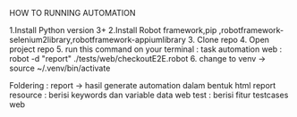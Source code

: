 HOW TO RUNNING AUTOMATION

1.Install Python version 3+
2.Install Robot framework,pip ,robotframework-selenium2library,robotframework-appiumlibrary
3. Clone repo
4. Open project repo
5. run this command on your terminal :
    task automation web : robot -d "report" ./tests/web/checkoutE2E.robot
6. change to venv -> source ~/.venv/bin/activate

Foldering :
report -> hasil generate automation dalam bentuk html report
resource : berisi keywords dan variable data
    web
test : berisi fitur testcases
    web
